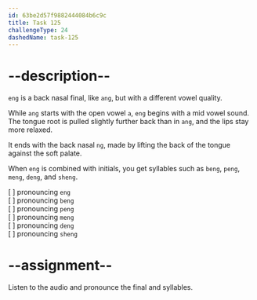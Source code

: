 ```yaml
---
id: 63be2d57f9882444084b6c9c
title: Task 125
challengeType: 24
dashedName: task-125
---
```


<!--SPEAKING-->

<!-- (Audio) A: eng, beng, peng, meng, deng, leng -->

# --description--

`eng` is a back nasal final, like `ang`, but with a different vowel quality.  

While `ang` starts with the open vowel `a`, `eng` begins with a mid vowel sound. The tongue root is pulled slightly further back than in `ang`, and the lips stay more relaxed.  

It ends with the back nasal `ng`, made by lifting the back of the tongue against the soft palate.  

When `eng` is combined with initials, you get syllables such as `beng`, `peng`, `meng`, `deng`, and `sheng`.

[ ] pronouncing `eng`  
[ ] pronouncing `beng`  
[ ] pronouncing `peng`  
[ ] pronouncing `meng`  
[ ] pronouncing `deng`  
[ ] pronouncing `sheng`

# --assignment--

Listen to the audio and pronounce the final and syllables.
